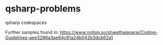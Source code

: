 # qsharp-problems
qsharp codespaces 

Further samples found in: 
https://www.notion.so/shwethajayaraj/Coding-Guidelines-aee3286a3ae64c81a24b042b3dcb62a1
